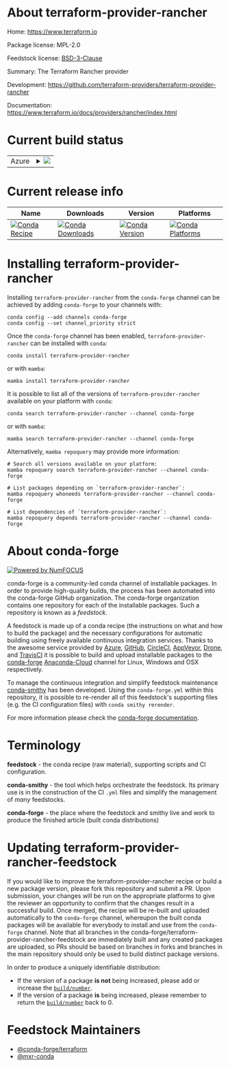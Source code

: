About terraform-provider-rancher
================================

Home: https://www.terraform.io

Package license: MPL-2.0

Feedstock license: [BSD-3-Clause](https://github.com/conda-forge/terraform-provider-rancher-feedstock/blob/main/LICENSE.txt)

Summary: The Terraform Rancher provider

Development: https://github.com/terraform-providers/terraform-provider-rancher

Documentation: https://www.terraform.io/docs/providers/rancher/index.html

Current build status
====================


<table>
    
  <tr>
    <td>Azure</td>
    <td>
      <details>
        <summary>
          <a href="https://dev.azure.com/conda-forge/feedstock-builds/_build/latest?definitionId=2049&branchName=main">
            <img src="https://dev.azure.com/conda-forge/feedstock-builds/_apis/build/status/terraform-provider-rancher-feedstock?branchName=main">
          </a>
        </summary>
        <table>
          <thead><tr><th>Variant</th><th>Status</th></tr></thead>
          <tbody><tr>
              <td>linux_64</td>
              <td>
                <a href="https://dev.azure.com/conda-forge/feedstock-builds/_build/latest?definitionId=2049&branchName=main">
                  <img src="https://dev.azure.com/conda-forge/feedstock-builds/_apis/build/status/terraform-provider-rancher-feedstock?branchName=main&jobName=linux&configuration=linux_64_" alt="variant">
                </a>
              </td>
            </tr><tr>
              <td>osx_64</td>
              <td>
                <a href="https://dev.azure.com/conda-forge/feedstock-builds/_build/latest?definitionId=2049&branchName=main">
                  <img src="https://dev.azure.com/conda-forge/feedstock-builds/_apis/build/status/terraform-provider-rancher-feedstock?branchName=main&jobName=osx&configuration=osx_64_" alt="variant">
                </a>
              </td>
            </tr><tr>
              <td>win_64</td>
              <td>
                <a href="https://dev.azure.com/conda-forge/feedstock-builds/_build/latest?definitionId=2049&branchName=main">
                  <img src="https://dev.azure.com/conda-forge/feedstock-builds/_apis/build/status/terraform-provider-rancher-feedstock?branchName=main&jobName=win&configuration=win_64_" alt="variant">
                </a>
              </td>
            </tr>
          </tbody>
        </table>
      </details>
    </td>
  </tr>
</table>

Current release info
====================

| Name | Downloads | Version | Platforms |
| --- | --- | --- | --- |
| [![Conda Recipe](https://img.shields.io/badge/recipe-terraform--provider--rancher-green.svg)](https://anaconda.org/conda-forge/terraform-provider-rancher) | [![Conda Downloads](https://img.shields.io/conda/dn/conda-forge/terraform-provider-rancher.svg)](https://anaconda.org/conda-forge/terraform-provider-rancher) | [![Conda Version](https://img.shields.io/conda/vn/conda-forge/terraform-provider-rancher.svg)](https://anaconda.org/conda-forge/terraform-provider-rancher) | [![Conda Platforms](https://img.shields.io/conda/pn/conda-forge/terraform-provider-rancher.svg)](https://anaconda.org/conda-forge/terraform-provider-rancher) |

Installing terraform-provider-rancher
=====================================

Installing `terraform-provider-rancher` from the `conda-forge` channel can be achieved by adding `conda-forge` to your channels with:

```
conda config --add channels conda-forge
conda config --set channel_priority strict
```

Once the `conda-forge` channel has been enabled, `terraform-provider-rancher` can be installed with `conda`:

```
conda install terraform-provider-rancher
```

or with `mamba`:

```
mamba install terraform-provider-rancher
```

It is possible to list all of the versions of `terraform-provider-rancher` available on your platform with `conda`:

```
conda search terraform-provider-rancher --channel conda-forge
```

or with `mamba`:

```
mamba search terraform-provider-rancher --channel conda-forge
```

Alternatively, `mamba repoquery` may provide more information:

```
# Search all versions available on your platform:
mamba repoquery search terraform-provider-rancher --channel conda-forge

# List packages depending on `terraform-provider-rancher`:
mamba repoquery whoneeds terraform-provider-rancher --channel conda-forge

# List dependencies of `terraform-provider-rancher`:
mamba repoquery depends terraform-provider-rancher --channel conda-forge
```


About conda-forge
=================

[![Powered by
NumFOCUS](https://img.shields.io/badge/powered%20by-NumFOCUS-orange.svg?style=flat&colorA=E1523D&colorB=007D8A)](https://numfocus.org)

conda-forge is a community-led conda channel of installable packages.
In order to provide high-quality builds, the process has been automated into the
conda-forge GitHub organization. The conda-forge organization contains one repository
for each of the installable packages. Such a repository is known as a *feedstock*.

A feedstock is made up of a conda recipe (the instructions on what and how to build
the package) and the necessary configurations for automatic building using freely
available continuous integration services. Thanks to the awesome service provided by
[Azure](https://azure.microsoft.com/en-us/services/devops/), [GitHub](https://github.com/),
[CircleCI](https://circleci.com/), [AppVeyor](https://www.appveyor.com/),
[Drone](https://cloud.drone.io/welcome), and [TravisCI](https://travis-ci.com/)
it is possible to build and upload installable packages to the
[conda-forge](https://anaconda.org/conda-forge) [Anaconda-Cloud](https://anaconda.org/)
channel for Linux, Windows and OSX respectively.

To manage the continuous integration and simplify feedstock maintenance
[conda-smithy](https://github.com/conda-forge/conda-smithy) has been developed.
Using the ``conda-forge.yml`` within this repository, it is possible to re-render all of
this feedstock's supporting files (e.g. the CI configuration files) with ``conda smithy rerender``.

For more information please check the [conda-forge documentation](https://conda-forge.org/docs/).

Terminology
===========

**feedstock** - the conda recipe (raw material), supporting scripts and CI configuration.

**conda-smithy** - the tool which helps orchestrate the feedstock.
                   Its primary use is in the construction of the CI ``.yml`` files
                   and simplify the management of *many* feedstocks.

**conda-forge** - the place where the feedstock and smithy live and work to
                  produce the finished article (built conda distributions)


Updating terraform-provider-rancher-feedstock
=============================================

If you would like to improve the terraform-provider-rancher recipe or build a new
package version, please fork this repository and submit a PR. Upon submission,
your changes will be run on the appropriate platforms to give the reviewer an
opportunity to confirm that the changes result in a successful build. Once
merged, the recipe will be re-built and uploaded automatically to the
`conda-forge` channel, whereupon the built conda packages will be available for
everybody to install and use from the `conda-forge` channel.
Note that all branches in the conda-forge/terraform-provider-rancher-feedstock are
immediately built and any created packages are uploaded, so PRs should be based
on branches in forks and branches in the main repository should only be used to
build distinct package versions.

In order to produce a uniquely identifiable distribution:
 * If the version of a package **is not** being increased, please add or increase
   the [``build/number``](https://docs.conda.io/projects/conda-build/en/latest/resources/define-metadata.html#build-number-and-string).
 * If the version of a package **is** being increased, please remember to return
   the [``build/number``](https://docs.conda.io/projects/conda-build/en/latest/resources/define-metadata.html#build-number-and-string)
   back to 0.

Feedstock Maintainers
=====================

* [@conda-forge/terraform](https://github.com/conda-forge/terraform/)
* [@mxr-conda](https://github.com/mxr-conda/)

